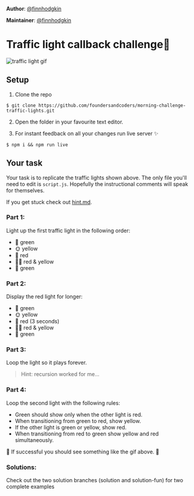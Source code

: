 **Author**: [@finnhodgkin](https://github.com/finnhodgkin)

**Maintainer**: [@finnhodgkin](https://github.com/finnhodgkin)  

# Traffic light callback challenge:vertical_traffic_light:

![traffic light gif](https://user-images.githubusercontent.com/22300773/27510355-77a53678-5906-11e7-8215-845f9c987e09.gif)

## Setup

1. Clone the repo

```
$ git clone https://github.com/foundersandcoders/morning-challenge-traffic-lights.git
```

2. Open the folder in your favourite text editor.

3. For instant feedback on all your changes run live server :sparkles:

```
$ npm i && npm run live
```

## Your task

Your task is to replicate the traffic lights shown above. The only file you'll
need to edit is `script.js`. Hopefully the instructional comments will speak for
themselves.

If you get stuck check out [hint.md](./hint.md).

### Part 1:

Light up the first traffic light in the following order:

+ :green_apple: green
+ :sun_with_face: yellow
+ :red_circle: red
+ :red_circle::sun_with_face: red & yellow
+ :green_apple: green

### Part 2:

Display the red light for longer:

+ :green_apple: green
+ :sun_with_face: yellow
+ :red_circle: red (3 seconds)
+ :red_circle::sun_with_face: red & yellow
+ :green_apple: green

### Part 3:

Loop the light so it plays forever.

> Hint: recursion worked for me...

### Part 4:

Loop the second light with the following rules:

+ Green should show only when the other light is red.
+ When transitioning from green to red, show yellow.
+ If the other light is green or yellow, show red.
+ When transitioning from red to green show yellow and red simultaneously.

:vertical_traffic_light: If successful you should see something like the
gif above. :tada:

### Solutions:

Check out the two solution branches (solution and solution-fun) for two complete examples
